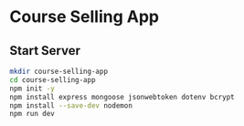 # Course Selling App

## Start Server

```bash
mkdir course-selling-app
cd course-selling-app
npm init -y
npm install express mongoose jsonwebtoken dotenv bcrypt
npm install --save-dev nodemon
npm run dev
